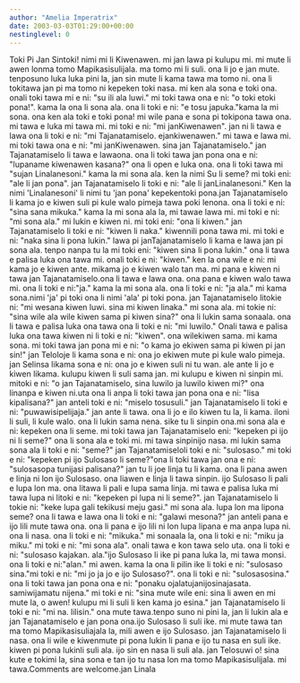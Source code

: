 ```yaml
---
author: "Amelia Imperatrix"
date: 2003-03-03T01:29:00+00:00
nestinglevel: 0
---
```

Toki Pi Jan Sintoki! nimi mi li Kiwenawen. mi jan lawa pi kulupu mi. mi mute li awen lonma tomo Mapikasisulijala. ma tomo mi li suli. ona li jo e jan mute. tenposuno luka luka pini la, jan sin mute li kama tawa ma tomo ni. ona li tokitawa jan pi ma tomo ni kepeken toki nasa. mi ken ala sona e toki ona. onali toki tawa mi e ni: "su ili ala luwi." mi toki tawa ona e ni: "o toki etoki pona!". kama la ona li sona ala. ona li toki e ni: "e tosu japuka."kama la mi sona. ona ken ala toki e toki pona! mi wile pana e sona pi tokipona tawa ona. mi tawa e luka mi tawa mi. mi toki e ni: "mi janKiwenawen". jan ni li tawa e lawa ona li toki e ni: "mi Tajanatamiselo. ejankiwenawen." mi tawa e lawa mi. mi toki tawa ona e ni: "mi janKiwenawen. sina jan Tajanatamiselo." jan Tajanatamiselo li tawa e lawaona. ona li toki tawa jan pona ona e ni: "lupaname kiwenawen kasana?" ona li open e luka ona. ona li toki tawa mi "sujan Linalanesoni." kama la mi sona ala. ken la nimi Su li seme? mi toki eni: "ale li jan pona". jan Tajanatamiselo li toki e ni: "ale li janLinalanesoni." Ken la nimi 'Linalanesoni' li nimi tu 'jan pona' kepekentoki pona.jan Tajanatamiselo li kama jo e kiwen suli pi kule walo pimeja tawa poki lenona. ona li toki e ni: "sina sana mikuka." kama la mi sona ala la, mi tawae lawa mi. mi toki e ni: "mi sona ala." mi lukin e kiwen ni. mi toki eni: "ona li kiwen." jan Tajanatamiselo li toki e ni: "kiwen li naka." kiwennili pona tawa mi. mi toki e ni: "naka sina li pona lukin." lawa pi janTajanatamiselo li kama e lawa jan pi sona ala. tenpo nanpa tu la mi toki eni: "kiwen sina li pona lukin." ona li tawa e palisa luka ona tawa mi. onali toki e ni: "kiwen." ken la ona wile e ni: mi kama jo e kiwen ante. mikama jo e kiwen walo tan ma. mi pana e kiwen ni tawa jan Tajanatamiselo.ona li tawa e lawa ona. ona pana e kiwen walo tawa mi. ona li toki e ni:"ja." kama la mi sona ala. ona li toki e ni: "ja ala." mi kama sona.nimi 'ja' pi toki ona li nimi 'ala' pi toki pona. jan Tajanatamiselo litokie ni: "mi wesana kiwen luwi. sina mi kiwen linaka." mi sona ala. mi tokie ni: "sina wile ala wile kiwen sama pi kiwen sina?" ona li lukin sama sonaala. ona li tawa e palisa luka ona tawa ona li toki e ni: "mi luwilo." Onali tawa e palisa luka ona tawa kiwen ni li toki e ni: "kiwen". ona wilekiwen sama. mi kama sona. mi toki tawa jan pona mi e ni: "o kama jo ekiwen sama pi kiwen pi jan sin!" jan Teloloje li kama sona e ni: ona jo ekiwen mute pi kule walo pimeja. jan Selinsa likama sona e ni: ona jo e kiwen suli ni tu wan. ale ante li jo e kiwen likama. kulupu kiwen li suli sama jan. mi kulupu e kiwen ni sinpin mi. mitoki e ni: "o jan Tajanatamiselo, sina luwilo ja luwilo kiwen mi?" ona linanpa e kiwen ni.uta ona li anpa li toki tawa jan pona ona e ni: "lisa kipalisana?" jan anteli toki e ni: "miselo tosusuli." jan Tajanatamiselo li toki e ni: "puwawisipelijaja." jan ante li tawa. ona li jo e ilo kiwen tu la, li kama. iloni li suli, li kule walo. ona li lukin sama nena. sike tu li sinpin ona.mi sona ala e ni: kepeken ona li seme. mi toki tawa jan Tajanatamiselo eni: "kepeken pi ijo ni li seme?" ona li sona ala e toki mi. mi tawa sinpinijo nasa. mi lukin sama sona ala li toki e ni: "seme?" jan Tajanatamiseloli toki e ni: "sulosaso." mi toki e ni: "kepeken pi ijo Sulosaso li seme?"ona li toki tawa jan ona e ni: "sulosasopa tunijasi palisana?" jan tu li joe linja tu li kama. ona li pana awen e linja ni lon ijo Sulosaso. ona liawen e linja li tawa sinpin. ijo Sulosaso li pali e lupa lon ma. ona litawa li pali e lupa sama linja. mi tawa e palisa luka mi tawa lupa ni litoki e ni: "kepeken pi lupa ni li seme?". jan Tajanatamiselo li tokie ni: "keke lupa gali tekikusi meju gasi." mi sona ala. lupa lon ma lipona seme? ona li tawa e lawa ona li toki e ni: "galawi mesona?" jan anteli pana e ijo lili mute tawa ona. ona li pana e ijo lili ni lon lupa lipana e ma anpa lupa ni. ona li nasa. ona li toki e ni: "mikuka." mi sonaala la, ona li toki e ni: "miku ja miku." mi toki e ni: "mi sona ala". onali tawa e kon tawa selo uta. ona li toki e ni: "sulosaso kajakan. ala."ijo Sulosaso li ike pi pana luka la, mi tawa monsi. ona li toki e ni:"alan." mi awen. kama la ona li pilin ike li toki e ni: "sulosaso sina."mi toki e ni: "mi jo ja jo e ijo Sulosaso?". ona li toki e ni: "sulosasosina." ona li toki tawa jan pona ona e ni: "ponaku ojalatujanijosinajasata. samiwijamatu nijena." mi toki e ni: "sina mute wile eni: sina li awen en mi mute la, o awen! kulupu mi li suli li ken kama jo esina." jan Tajanatamiselo li toki e ni: "mi na. lilisin." ona mute tawa.tenpo suno ni pini la, jan li lukin ala e jan Tajanatamiselo e jan pona ona.ijo Sulosaso li suli ike. mi mute tawa tan ma tomo Mapikasisuliajala la, mili awen e ijo Sulosaso. jan Tajanatamiselo li nasa. ona li wile e kiwenmute pi pona lukin li pana e ijo tu nasa en suli ike. kiwen pi pona lukinli suli ala. ijo sin en nasa li suli ala. jan Telosuwi o! sina kute e tokimi la, sina sona e tan ijo tu nasa lon ma tomo Mapikasisulijala. mi tawa.Comments are welcome.jan Linala